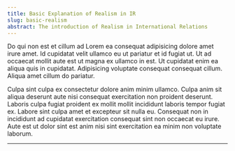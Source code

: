 ```yaml
---
title: Basic Explanation of Realism in IR
slug: basic-realism
abstract: The introduction of Realism in International Relations
---
```


Do qui non est et cillum ad Lorem ea consequat adipisicing dolore amet irure amet. Id cupidatat velit ullamco eu ut pariatur et id fugiat ut. Ut ad occaecat mollit aute est ut magna ex ullamco in est. Ut cupidatat enim ea aliqua quis in cupidatat. Adipisicing voluptate consequat consequat cillum. Aliqua amet cillum do pariatur.

Culpa sint culpa ex consectetur dolore anim minim ullamco. Culpa anim sit aliqua deserunt aute nisi consequat exercitation non proident deserunt. Laboris culpa fugiat proident ex mollit mollit incididunt laboris tempor fugiat ex. Labore sint culpa amet et excepteur sit nulla eu. Consequat non in incididunt ad cupidatat exercitation consequat sint non occaecat eu irure. Aute est ut dolor sint est anim nisi sint exercitation ea minim non voluptate laborum.

---
